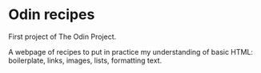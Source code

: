 # Odin recipes

First project of The Odin Project. 

A webpage of recipes to put in practice my understanding of basic HTML: boilerplate, links, images, lists, formatting text.